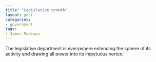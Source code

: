 ```yaml
---
title: "Legislative growth"
layout: post
categories:
- government
tags:
- James Madison
---
```


The legislative department is everywhere extending the sphere of its activity and drawing all power into its impetuous vortex.
